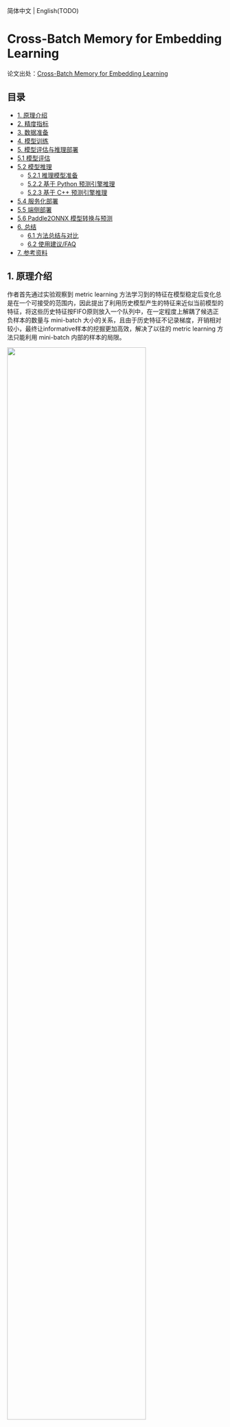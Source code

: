 简体中文 | English(TODO)

# Cross-Batch Memory for Embedding Learning

论文出处：[Cross-Batch Memory for Embedding Learning](https://arxiv.org/pdf/1912.06798.pdf)

## 目录

- [1. 原理介绍](#1-原理介绍)
- [2. 精度指标](#2-精度指标)
- [3. 数据准备](#3-数据准备)
- [4. 模型训练](#4-模型训练)
- [5. 模型评估与推理部署](#5-模型评估与推理部署)
- [5.1 模型评估](#51-模型评估)
- [5.2 模型推理](#52-模型推理)
    - [5.2.1 推理模型准备](#521-推理模型准备)
    - [5.2.2 基于 Python 预测引擎推理](#522-基于-python-预测引擎推理)
    - [5.2.3 基于 C++ 预测引擎推理](#523-基于-c-预测引擎推理)
- [5.4 服务化部署](#54-服务化部署)
- [5.5 端侧部署](#55-端侧部署)
- [5.6 Paddle2ONNX 模型转换与预测](#56-paddle2onnx-模型转换与预测)
- [6. 总结](#6-总结)
    - [6.1 方法总结与对比](#61-方法总结与对比)
    - [6.2 使用建议/FAQ](#62-使用建议faq)
- [7. 参考资料](#7-参考资料)

## 1. 原理介绍

作者首先通过实验观察到 metric learning 方法学习到的特征在模型稳定后变化总是在一个可接受的范围内，因此提出了利用历史模型产生的特征来近似当前模型的特征，将这些历史特征按FIFO原则放入一个队列中，在一定程度上解耦了候选正负样本的数量与 mini-batch 大小的关系，且由于历史特征不记录梯度，开销相对较小，最终让informative样本的挖掘更加高效，解决了以往的 metric learning 方法只能利用 mini-batch 内部的样本的局限。

<img src="../../../images/algorithm_introduction/xbm.jpg" width="80%">

## 2. 精度指标

以下表格总结了复现的 Cross-Batch Memory for Embedding Learning 在 SOP 数据集上的精度指标，

| 配置文件 | recall@1(\%) | mAP(\%) | 参考recall@1(\%) | 参考mAP(\%) | 预训练模型下载地址 | inference模型下载地址 |
| -------- | ------------ | ------- | ---------------- | ----------- | ------------------ | --------------------- |
| xbm_resnet50.yaml | 81.0         | 61.9    | 80.6             | -           | [xbm_resnet50_pretrained.pdparams](https://paddle-imagenet-models-name.bj.bcebos.com/dygraph/metric_learning/xbm/xbm_resnet50_pretrained.pdparams)                  | [xbm_resnet50_infer.tar](https://paddle-imagenet-models-name.bj.bcebos.com/dygraph/metric_learning/xbm/xbm_resnet50_infer.tar)                     |

接下来主要以`xbm_resnet50.yaml`配置和训练好的模型文件为例，展示在 SOP 数据集上进行训练、测试、推理的过程。

## 3. 数据准备

下载 [Stanford Online Products (SOP)](https://aistudio.baidu.com/aistudio/datasetdetail/5103) 数据集，解压到 `PaddleClas/dataset/` 下，将文件夹重命名为 `SOP` ，并组织成以下文件结构：

  ```shell
  PaddleClas/dataset/
  └── SOP/
      ├── coffee_maker_final/    # coffee_maker_final类别图片文件夹
      ├── kettle_final/          # kettle_final类别图片文件夹
      ├── ...                    # ...类别图片文件夹
      ├── ...                    # ...类别图片文件夹
      ├── train_list.txt         # 训练集路径文件
      └── test_list.txt          # gallery(query)集路径文件
  ```

## 4. 模型训练

1. 执行以下命令开始训练

    单卡训练：
    ```shell
    python3.7 tools/train.py -c ./ppcls/configs/metric_learning/xbm_resnet50.yaml
    ```
    注：单卡训练大约需要4个小时。

2. 查看训练日志和保存的模型参数文件

    训练过程中会在屏幕上实时打印loss等指标信息，同时会保存日志文件`train.log`、模型参数文件`*.pdparams`、优化器参数文件`*.pdopt`等内容到`Global.output_dir`指定的文件夹下，默认在`PaddleClas/output/RecModel/`文件夹下。

## 5. 模型评估与推理部署

### 5.1 模型评估

准备用于评估的`*.pdparams`模型参数文件，可以使用训练好的模型，也可以使用[4. 模型训练](#4-模型训练)中保存的模型。

- 以训练过程中保存的`latest.pdparams`为例，执行如下命令即可进行评估。

  ```shell
  python3.7 tools/eval.py \
  -c ./ppcls/configs/metric_learning/xbm_resnet50.yaml \
  -o Global.pretrained_model="./output/RecModel/latest"
  ```

- 以训练好的模型为例，下载 [xbm_resnet50_pretrained.pdparams](https://paddle-imagenet-models-name.bj.bcebos.com/dygraph/metric_learning/xbm/xbm_resnet50_pretrained.pdparams) 到 `PaddleClas/pretrained_models` 文件夹中，执行如下命令即可进行评估。

  ```shell
  # 下载模型
  cd PaddleClas
  mkdir pretrained_models
  cd pretrained_models
  wget https://paddle-imagenet-models-name.bj.bcebos.com/dygraph/metric_learning/xbm/xbm_resnet50_pretrained.pdparams
  cd ..
  # 评估
  python3.7 tools/eval.py \
  -c ./ppcls/configs/metric_learning/xbm_resnet50.yaml \
  -o Global.pretrained_model="pretrained_models/xbm_resnet50_pretrained"
  ```
  注：`pretrained_model` 后填入的地址不需要加 `.pdparams` 后缀，在程序运行时会自动补上。

- 查看输出结果
  ```log
  ...
  ...
  ppcls INFO: query feature calculation process: [0/237]
  ppcls INFO: query feature calculation process: [20/237]
  ppcls INFO: query feature calculation process: [40/237]
  ppcls INFO: query feature calculation process: [60/237]
  ppcls INFO: query feature calculation process: [80/237]
  ppcls INFO: query feature calculation process: [100/237]
  ppcls INFO: query feature calculation process: [120/237]
  ppcls INFO: query feature calculation process: [140/237]
  ppcls INFO: query feature calculation process: [160/237]
  ppcls INFO: query feature calculation process: [180/237]
  ppcls INFO: query feature calculation process: [200/237]
  ppcls INFO: query feature calculation process: [220/237]
  ppcls INFO: Build query done, all feat shape: [60502, 128], begin to eval..
  ppcls INFO: re_ranking=False
  ppcls INFO: [Eval][Epoch 0][Avg]recall1: 0.81083, recall5: 0.89263, mAP: 0.62097
  ```
  默认评估日志保存在`PaddleClas/output/RecModel/eval.log`中，可以看到我们提供的 `xbm_pretrained.pdparams` 模型在 SOP 数据集上的评估指标为recall@1=0.81083，recall@5=0.89263，mAP=0.62097

- 使用re-ranking功能提升评估精度

  可参考 [ReID #41-模型评估](../../algorithm_introduction/ReID.md) 文档的re-ranking使用方法。

  **注**：目前re-ranking的计算复杂度较高，因此默认不启用。

### 5.2 模型推理

#### 5.2.1 推理模型准备

可以将训练过程中保存的模型文件转换成 inference 模型并推理，或者使用我们提供的转换好的 inference 模型直接进行推理
  - 将训练过程中保存的模型文件转换成 inference 模型，同样以 `latest.pdparams` 为例，执行以下命令进行转换
    ```shell
    python3.7 tools/export_model.py \
    -c ./ppcls/configs/metric_learning/xbm_resnet50.yaml \
    -o Global.pretrained_model="output/RecModel/latest" \
    -o Global.save_inference_dir="./deploy/xbm_resnet50_infer"
    ```

  - 或者下载并解压我们提供的 inference 模型
    ```shell
    cd ./deploy
    wget https://paddle-imagenet-models-name.bj.bcebos.com/dygraph/metric_learning/xbm/xbm_resnet50_infer.tar
    tar -xf xbm_resnet50_infer.tar
    cd ../
    ```

#### 5.2.2 基于 Python 预测引擎推理

  1. 修改 `PaddleClas/deploy/configs/inference_rec.yaml`
      - 将 `infer_imgs:` 后的路径段改为 SOP 中 query 文件夹下的任意一张图片路径（下方配置使用的是`111085122871_0.jpg`图片的路径）
      - 将 `rec_inference_model_dir:` 后的字段改为解压出来的 xbm_resnet50_infer 文件夹路径
      - 将 `transform_ops:` 字段下的预处理配置改为 `xbm_resnet50.yaml` 中`Eval.Query.dataset` 下的预处理配置

      ```yaml
      Global:
        infer_imgs: "../dataset/SOP/bicycle_final/111085122871_0.JPG"
        rec_inference_model_dir: "./xbm_resnet50_infer"
        batch_size: 1
        use_gpu: False
        enable_mkldnn: True
        cpu_num_threads: 10
        enable_benchmark: False
        use_fp16: False
        ir_optim: True
        use_tensorrt: False
        gpu_mem: 8000
        enable_profile: False

      RecPreProcess:
        transform_ops:
          - Resize:
              size: 256
          - CenterCrop:
              size: 224
          - ToTensor:
          - Normalize:
              mean: [0.485, 0.456, 0.406]
              std: [0.229, 0.224, 0.225]

      RecPostProcess: null
      ```

  2. 执行推理命令

       ```shell
       cd ./deploy/
       python3.7 python/predict_rec.py -c ./configs/inference_rec.yaml
       ```

  3. 查看输出结果，实际结果为一个长度2048的向量，表示输入图片经过模型转换后得到的特征向量

       ```log
       111085122871_0.JPG:        [ 0.02560742  0.05221584  ...  0.11635944 -0.18817757
       0.07170864]
       ```
        推理时的输出向量储存在[predict_rec.py](../../../../deploy/python/predict_rec.py#L131)的 `result_dict` 变量中。

  4. 批量预测，将配置文件中`infer_imgs:`后的路径改为为文件夹即可，如`../dataset/SOP/bicycle_final`，会预测并逐个输出query下所有图片的特征向量。

#### 5.2.3 基于 C++ 预测引擎推理

PaddleClas 提供了基于 C++ 预测引擎推理的示例，您可以参考[服务器端 C++ 预测](../../deployment/image_classification/cpp/linux.md)来完成相应的推理部署。如果您使用的是 Windows 平台，可以参考基于 Visual Studio 2019 Community CMake 编译指南完成相应的预测库编译和模型预测工作。

### 5.4 服务化部署

Paddle Serving 提供高性能、灵活易用的工业级在线推理服务。Paddle Serving 支持 RESTful、gRPC、bRPC 等多种协议，提供多种异构硬件和多种操作系统环境下推理解决方案。更多关于Paddle Serving 的介绍，可以参考Paddle Serving 代码仓库。

PaddleClas 提供了基于 Paddle Serving 来完成模型服务化部署的示例，您可以参考[模型服务化部署](../../deployment/PP-ShiTu/paddle_serving.md)来完成相应的部署工作。

### 5.5 端侧部署

Paddle Lite 是一个高性能、轻量级、灵活性强且易于扩展的深度学习推理框架，定位于支持包括移动端、嵌入式以及服务器端在内的多硬件平台。更多关于 Paddle Lite 的介绍，可以参考Paddle Lite 代码仓库。

PaddleClas 提供了基于 Paddle Lite 来完成模型端侧部署的示例，您可以参考[端侧部署](../../deployment/image_classification/paddle_lite.md)来完成相应的部署工作。

### 5.6 Paddle2ONNX 模型转换与预测

Paddle2ONNX 支持将 PaddlePaddle 模型格式转化到 ONNX 模型格式。通过 ONNX 可以完成将 Paddle 模型到多种推理引擎的部署，包括TensorRT/OpenVINO/MNN/TNN/NCNN，以及其它对 ONNX 开源格式进行支持的推理引擎或硬件。更多关于 Paddle2ONNX 的介绍，可以参考Paddle2ONNX 代码仓库。

PaddleClas 提供了基于 Paddle2ONNX 来完成 inference 模型转换 ONNX 模型并作推理预测的示例，您可以参考[Paddle2ONNX 模型转换与预测](../../deployment/image_classification/paddle2onnx.md)来完成相应的部署工作。

### 6. 总结

#### 6.1 方法总结与对比

上述算法能快速地迁移至多数的检索模型中，能进一步提升检索模型的性能，

#### 6.2 使用建议/FAQ

SOP 数据集比较小，可以尝试训练多次取最高精度。

### 7. 参考资料

1. [Cross-Batch Memory for Embedding Learning](https://arxiv.org/pdf/1912.06798.pdf)
